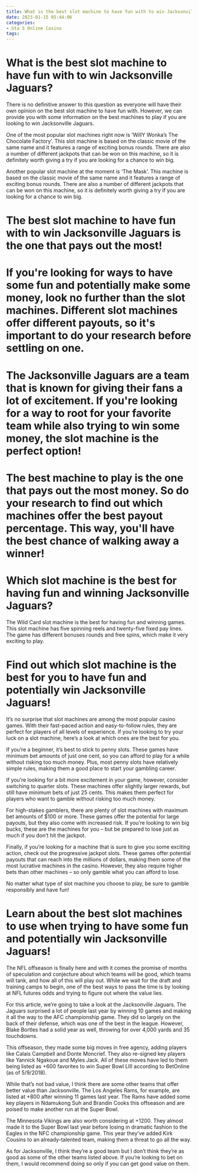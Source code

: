 ```yaml
---
title: What is the best slot machine to have fun with to win Jacksonville Jaguars
date: 2023-01-15 05:44:06
categories:
- Gta 5 Online Casino
tags:
---
```



#  What is the best slot machine to have fun with to win Jacksonville Jaguars?




There is no definitive answer to this question as everyone will have their own opinion on the best slot machine to have fun with. However, we can provide you with some information on the best machines to play if you are looking to win Jacksonville Jaguars.

One of the most popular slot machines right now is ‘WillY Wonka’s The Chocolate Factory’. This slot machine is based on the classic movie of the same name and it features a range of exciting bonus rounds. There are also a number of different jackpots that can be won on this machine, so it is definitely worth giving a try if you are looking for a chance to win big.

Another popular slot machine at the moment is ‘The Mask’. This machine is based on the classic movie of the same name and it features a range of exciting bonus rounds. There are also a number of different jackpots that can be won on this machine, so it is definitely worth giving a try if you are looking for a chance to win big.

#  The best slot machine to have fun with to win Jacksonville Jaguars is the one that pays out the most!

# If you're looking for ways to have some fun and potentially make some money, look no further than the slot machines. Different slot machines offer different payouts, so it's important to do your research before settling on one.

# The Jacksonville Jaguars are a team that is known for giving their fans a lot of excitement. If you're looking for a way to root for your favorite team while also trying to win some money, the slot machine is the perfect option!

# The best machine to play is the one that pays out the most money. So do your research to find out which machines offer the best payout percentage. This way, you'll have the best chance of walking away a winner!

#  Which slot machine is the best for having fun and winning Jacksonville Jaguars?

The Wild Card slot machine is the best for having fun and winning games. This slot machine has five spinning reels and twenty-five fixed pay lines. The game has different bonuses rounds and free spins, which make it very exciting to play.

#  Find out which slot machine is the best for you to have fun and potentially win Jacksonville Jaguars!

It’s no surprise that slot machines are among the most popular casino games. With their fast-paced action and easy-to-follow rules, they are perfect for players of all levels of experience. If you’re looking to try your luck on a slot machine, here’s a look at which ones are the best for you.

If you’re a beginner, it’s best to stick to penny slots. These games have minimum bet amounts of just one cent, so you can afford to play for a while without risking too much money. Plus, most penny slots have relatively simple rules, making them a good place to start your gambling career.

If you’re looking for a bit more excitement in your game, however, consider switching to quarter slots. These machines offer slightly larger rewards, but still have minimum bets of just 25 cents. This makes them perfect for players who want to gamble without risking too much money.

For high-stakes gamblers, there are plenty of slot machines with maximum bet amounts of $100 or more. These games offer the potential for large payouts, but they also come with increased risk. If you’re looking to win big bucks, these are the machines for you – but be prepared to lose just as much if you don’t hit the jackpot.

Finally, if you’re looking for a machine that is sure to give you some exciting action, check out the progressive jackpot slots. These games offer potential payouts that can reach into the millions of dollars, making them some of the most lucrative machines in the casino. However, they also require higher bets than other machines – so only gamble what you can afford to lose.

No matter what type of slot machine you choose to play, be sure to gamble responsibly and have fun!

#  Learn about the best slot machines to use when trying to have some fun and potentially win Jacksonville Jaguars!

The NFL offseason is finally here and with it comes the promise of months of speculation and conjecture about which teams will be good, which teams will tank, and how all of this will play out. While we wait for the draft and training camps to begin, one of the best ways to pass the time is by looking at NFL futures odds and trying to figure out where the value lies.

For this article, we’re going to take a look at the Jacksonville Jaguars. The Jaguars surprised a lot of people last year by winning 10 games and making it all the way to the AFC championship game. They did so largely on the back of their defense, which was one of the best in the league. However, Blake Bortles had a solid year as well, throwing for over 4,000 yards and 35 touchdowns.

This offseason, they made some big moves in free agency, adding players like Calais Campbell and Donte Moncrief. They also re-signed key players like Yannick Ngakoue and Myles Jack. All of these moves have led to them being listed as +600 favorites to win Super Bowl LIII according to BetOnline (as of 5/9/2018).

While that’s not bad value, I think there are some other teams that offer better value than Jacksonville. The Los Angeles Rams, for example, are listed at +800 after winning 11 games last year. The Rams have added some key players in Ndamukong Suh and Brandin Cooks this offseason and are poised to make another run at the Super Bowl.

The Minnesota Vikings are also worth considering at +1200. They almost made it to the Super Bowl last year before losing in dramatic fashion to the Eagles in the NFC championship game. This year they’ve added Kirk Cousins to an already-talented team, making them a threat to go all the way.

As for Jacksonville, I think they’re a good team but I don’t think they’re as good as some of the other teams listed above. If you’re looking to bet on them, I would recommend doing so only if you can get good value on them.